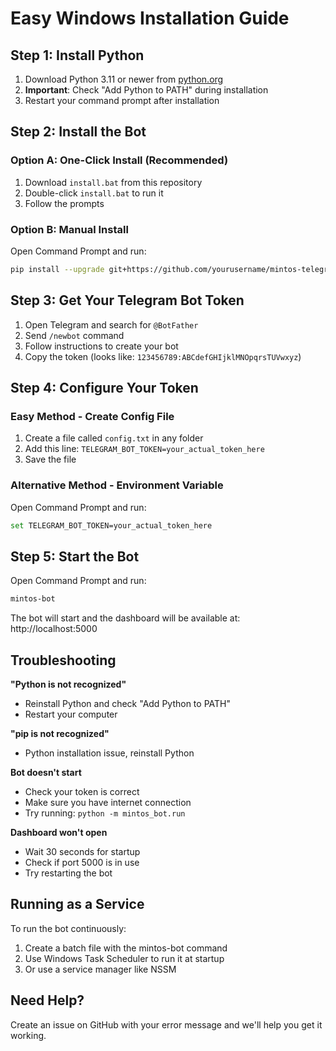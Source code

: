 # Easy Windows Installation Guide

## Step 1: Install Python
1. Download Python 3.11 or newer from [python.org](https://python.org)
2. **Important**: Check "Add Python to PATH" during installation
3. Restart your command prompt after installation

## Step 2: Install the Bot

### Option A: One-Click Install (Recommended)
1. Download `install.bat` from this repository
2. Double-click `install.bat` to run it
3. Follow the prompts

### Option B: Manual Install
Open Command Prompt and run:
```bash
pip install --upgrade git+https://github.com/yourusername/mintos-telegram-bot.git
```

## Step 3: Get Your Telegram Bot Token
1. Open Telegram and search for `@BotFather`
2. Send `/newbot` command
3. Follow instructions to create your bot
4. Copy the token (looks like: `123456789:ABCdefGHIjklMNOpqrsTUVwxyz`)

## Step 4: Configure Your Token

### Easy Method - Create Config File
1. Create a file called `config.txt` in any folder
2. Add this line: `TELEGRAM_BOT_TOKEN=your_actual_token_here`
3. Save the file

### Alternative Method - Environment Variable
Open Command Prompt and run:
```bash
set TELEGRAM_BOT_TOKEN=your_actual_token_here
```

## Step 5: Start the Bot
Open Command Prompt and run:
```bash
mintos-bot
```

The bot will start and the dashboard will be available at: http://localhost:5000

## Troubleshooting

**"Python is not recognized"**
- Reinstall Python and check "Add Python to PATH"
- Restart your computer

**"pip is not recognized"**
- Python installation issue, reinstall Python

**Bot doesn't start**
- Check your token is correct
- Make sure you have internet connection
- Try running: `python -m mintos_bot.run`

**Dashboard won't open**
- Wait 30 seconds for startup
- Check if port 5000 is in use
- Try restarting the bot

## Running as a Service
To run the bot continuously:
1. Create a batch file with the mintos-bot command
2. Use Windows Task Scheduler to run it at startup
3. Or use a service manager like NSSM

## Need Help?
Create an issue on GitHub with your error message and we'll help you get it working.